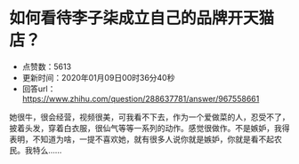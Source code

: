 # 如何看待李子柒成立自己的品牌开天猫店？
- 点赞数：5613
- 更新时间：2020年01月09日00时36分40秒
- 回答url：https://www.zhihu.com/question/288637781/answer/967558661
<body>
 <p data-pid="5rdcuIe_">她很牛，很会经营，视频很美，可我看不下去，作为一个爱做菜的人，忍受不了，披着头发，穿着白衣服，很仙气等等一系列的动作。感觉很做作。不是嫉妒，我得表明，不知道为啥，一提不喜欢她，就有很多人说你就是嫉妒，你就是看不起农民。我特么……</p>
</body>